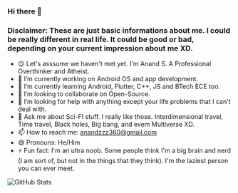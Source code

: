 ### Hi there 👋
### Disclaimer: These are just basic informations about me. I could be really different in real life. It could be good or bad, depending on your current impression about me XD.

<!--
**AnandSuresh02/AnandSuresh02** is a ✨ _special_ ✨ repository because its `README.md` (this file) appears on your GitHub profile.

Here are some ideas to get you started:
-->
- 😌️ Let's asssume we haven't met yet. I'm Anand S. A Professional Overthinker and Atheist.
- 🔭 I’m currently working on Android OS and app development.
- 🌱 I’m currently learning Android, Flutter, C++, JS and BTech ECE too.
- 👯 I’m looking to collaborate on Open-Source.
- 🤔 I’m looking for help with anything except your life problems that I can't deal with.
- 💬 Ask me about Sci-FI stuff. I really like those. Interdimensional travel, Time travel, Black holes, Big bang, and evem Multiverse XD.
- 📫 How to reach me: anandzzz360@gmail.com
- 😄 Pronouns: He/Him
- ⚡ Fun fact: I'm an ultra noob. Some people think I'm a big brain and nerd (I am sort of, but not in the things that they think). I'm the laziest person you can ever meet.

![GitHub Stats](https://github-readme-stats.vercel.app/api?username=AnandSuresh02&theme=dark)
